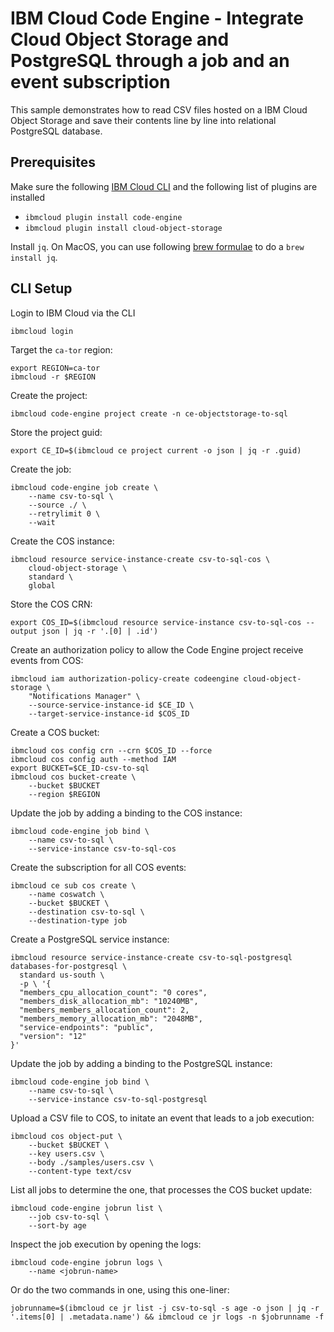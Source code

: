 # IBM Cloud Code Engine - Integrate Cloud Object Storage and PostgreSQL through a job and an event subscription

This sample demonstrates how to read CSV files hosted on a IBM Cloud Object Storage and save their contents line by line into relational PostgreSQL database.

## Prerequisites

Make sure the following [IBM Cloud CLI](https://cloud.ibm.com/docs/cli/reference/ibmcloud?topic=cloud-cli-getting-started) and the following list of plugins are installed
- `ibmcloud plugin install code-engine`
- `ibmcloud plugin install cloud-object-storage`

Install `jq`. On MacOS, you can use following [brew formulae](https://formulae.brew.sh/formula/jq) to do a `brew install jq`.
## CLI Setup

Login to IBM Cloud via the CLI
```
ibmcloud login 
```

Target the `ca-tor` region:
```
export REGION=ca-tor
ibmcloud -r $REGION
```

Create the project:
```
ibmcloud code-engine project create -n ce-objectstorage-to-sql
```

Store the project guid:
```
export CE_ID=$(ibmcloud ce project current -o json | jq -r .guid)
```

Create the job:
```
ibmcloud code-engine job create \
    --name csv-to-sql \
    --source ./ \
    --retrylimit 0 \
    --wait
```

Create the COS instance:
```
ibmcloud resource service-instance-create csv-to-sql-cos \
    cloud-object-storage \ 
    standard \
    global
```

Store the COS CRN:
```
export COS_ID=$(ibmcloud resource service-instance csv-to-sql-cos --output json | jq -r '.[0] | .id')
```

Create an authorization policy to allow the Code Engine project receive events from COS:
```
ibmcloud iam authorization-policy-create codeengine cloud-object-storage \
    "Notifications Manager" \
    --source-service-instance-id $CE_ID \
    --target-service-instance-id $COS_ID
```

Create a COS bucket:
```
ibmcloud cos config crn --crn $COS_ID --force
ibmcloud cos config auth --method IAM
export BUCKET=$CE_ID-csv-to-sql
ibmcloud cos bucket-create \
    --bucket $BUCKET
    --region $REGION
```

Update the job by adding a binding to the COS instance:
```
ibmcloud code-engine job bind \
    --name csv-to-sql \
    --service-instance csv-to-sql-cos
```

Create the subscription for all COS events:
```
ibmcloud ce sub cos create \
    --name coswatch \
    --bucket $BUCKET \
    --destination csv-to-sql \
    --destination-type job
```

Create a PostgreSQL service instance:
```
ibmcloud resource service-instance-create csv-to-sql-postgresql databases-for-postgresql \
  standard us-south \ 
  -p \ '{
  "members_cpu_allocation_count": "0 cores",
  "members_disk_allocation_mb": "10240MB",
  "members_members_allocation_count": 2,
  "members_memory_allocation_mb": "2048MB",
  "service-endpoints": "public",
  "version": "12"
}'
```

Update the job by adding a binding to the PostgreSQL instance:
```
ibmcloud code-engine job bind \
    --name csv-to-sql \
    --service-instance csv-to-sql-postgresql
```

Upload a CSV file to COS, to initate an event that leads to a job execution:
```
ibmcloud cos object-put \
    --bucket $BUCKET \
    --key users.csv \
    --body ./samples/users.csv \
    --content-type text/csv
```

List all jobs to determine the one, that processes the COS bucket update:
```
ibmcloud code-engine jobrun list \
    --job csv-to-sql \
    --sort-by age
```

Inspect the job execution by opening the logs:
```
ibmcloud code-engine jobrun logs \
    --name <jobrun-name>
```

Or do the two commands in one, using this one-liner:
```
jobrunname=$(ibmcloud ce jr list -j csv-to-sql -s age -o json | jq -r '.items[0] | .metadata.name') && ibmcloud ce jr logs -n $jobrunname -f
```